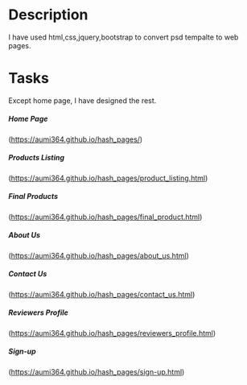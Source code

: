 # Description
I have used html,css,jquery,bootstrap to convert psd tempalte to web pages.
# Tasks
Except home page, I have designed the rest.
##### Home Page
(https://aumi364.github.io/hash_pages/)
##### Products Listing
(https://aumi364.github.io/hash_pages/product_listing.html)
##### Final Products
(https://aumi364.github.io/hash_pages/final_product.html)
##### About Us
(https://aumi364.github.io/hash_pages/about_us.html)
##### Contact Us
(https://aumi364.github.io/hash_pages/contact_us.html)
##### Reviewers Profile
(https://aumi364.github.io/hash_pages/reviewers_profile.html)
##### Sign-up
(https://aumi364.github.io/hash_pages/sign-up.html)